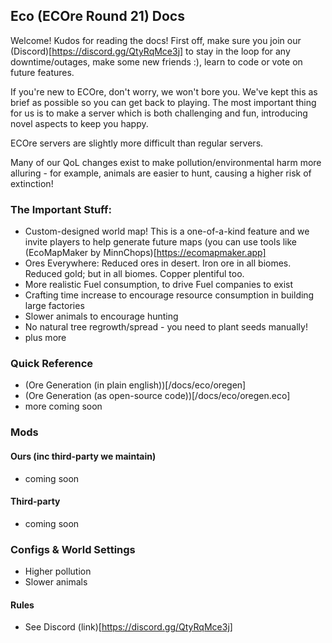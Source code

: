 ## Eco (ECOre Round 21) Docs

Welcome! Kudos for reading the docs! First off, make sure you join our (Discord)[https://discord.gg/QtyRqMce3j] to stay in the loop for any downtime/outages, make some new friends :), learn to code or vote on future features.

If you're new to ECOre, don't worry, we won't bore you. We've kept this as brief as possible so you can get back to playing. The most important thing for us is to make a server which is both challenging and fun, introducing novel aspects to keep you happy.

ECOre servers are slightly more difficult than regular servers.

Many of our QoL changes exist to make pollution/environmental harm more alluring - for example, animals are easier to hunt, causing a higher risk of extinction!

### The Important Stuff:
- Custom-designed world map! This is a one-of-a-kind feature and we invite players to help generate future maps (you can use tools like (EcoMapMaker by MinnChops)[https://ecomapmaker.app]
- Ores Everywhere: Reduced ores in desert. Iron ore in all biomes. Reduced gold; but in all biomes. Copper plentiful too.
- More realistic Fuel consumption, to drive Fuel companies to exist
- Crafting time increase to encourage resource consumption in building large factories
- Slower animals to encourage hunting
- No natural tree regrowth/spread - you need to plant seeds manually!
- plus more

### Quick Reference
- (Ore Generation (in plain english))[/docs/eco/oregen]
- (Ore Generation (as open-source code))[/docs/eco/oregen.eco]
- more coming soon

### Mods
#### Ours (inc third-party we maintain)
- coming soon

#### Third-party
- coming soon

### Configs & World Settings
- Higher pollution
- Slower animals

#### Rules
- See Discord (link)[https://discord.gg/QtyRqMce3j]
